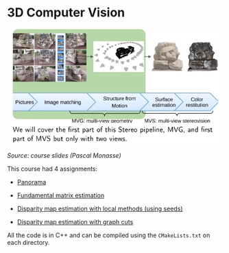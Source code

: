 # 3D Computer Vision
![image](3Dvision-summary.png)

*Source: course slides (Pascal Monasse)*

This course had 4 assignments:

* [Panorama](ex1-panorama)

* [Fundamental matrix estimation](ex2-fundamental-matrix)

* [Disparity map estimation with local methods (using seeds)](ex3-seeds)

* [Disparity map estimation with graph cuts](ex4-gc-disparity)


All the code is in C++ and can be compiled using the `CMakeLists.txt` on each directory.
